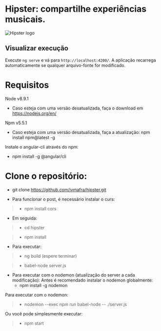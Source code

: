 # Hipster: compartilhe experiências musicais.

![Hipster logo](https://github.com/jvmafra/hipster/blob/master/H.png?raw=true)

## Visualizar execução

Execute `ng serve` e vá para `http://localhost:4200/`. A aplicação recarrega automaticamente se qualquer arquivo-fonte for modificado.

# Requisitos

Node v8.9.1
- Caso esteja com uma versão desatualizada, faça o download em https://nodejs.org/en/

Npm v5.5.1
- Caso esteja com uma versão desatualizada, faça a atualização: npm install npm@latest -g

Instale o angular-cli através do npm:
- npm install -g @angular/cli

# Clone o repositório:

- git clone https://github.com/jvmafra/hipster.git

- Para funcionar o post, é necessário instalar o curs:
> - npm install cors

- Em seguida:
 > - cd hipster
 
 > - npm install

- Para executar:
 > - ng build (espere terminar)

 > - babel-node server.js

- Para executar com o nodemon (atualização do server a cada modificação):
Antes é recomendado instalar o nodemon globalmente:
    - npm install -g nodemon

Para executar com o nodemon:
> - nodemon --exec npm run babel-node -- ./server.js

Ou você pode simplesmente executar:
> - npm start

